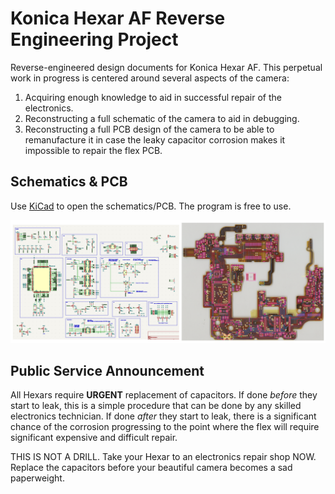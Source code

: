 # Konica Hexar AF Reverse Engineering Project

Reverse-engineered design documents for Konica Hexar AF.
This perpetual work in progress is centered around several aspects of the camera:

1. Acquiring enough knowledge to aid in successful repair of the electronics.
2. Reconstructing a full schematic of the camera to aid in debugging.
3. Reconstructing a full PCB design of the camera to be able to remanufacture it
   in case the leaky capacitor corrosion makes it impossible to repair the flex PCB.

## Schematics & PCB

Use [KiCad](https://www.kicad.org/) to open the schematics/PCB. The program is free to use.

![schematic and pcb example](assets/sch-pcb-example.png)

## Public Service Announcement

All Hexars require **URGENT** replacement of capacitors. If done *before* they start to leak,
this is a simple procedure that can be done by any skilled electronics technician.
If done *after* they start to leak, there is a significant chance of the corrosion
progressing to the point where the flex will require significant expensive and difficult repair.

THIS IS NOT A DRILL. Take your Hexar to an electronics repair shop NOW.
Replace the capacitors before your beautiful camera becomes a sad paperweight.
